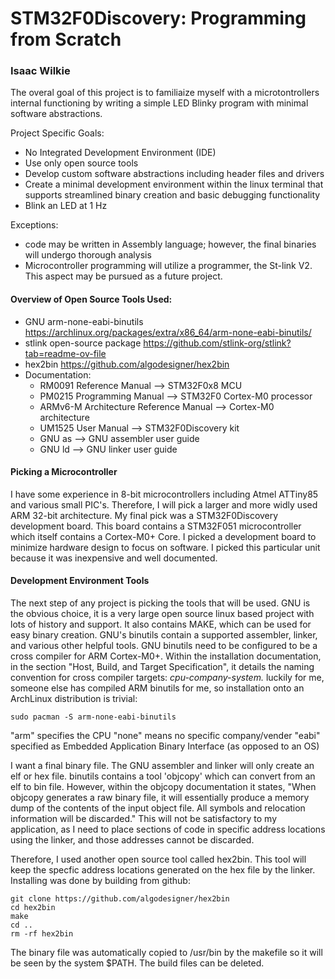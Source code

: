 # STM32F0Discovery: Programming from Scratch
### Isaac Wilkie

The overal goal of this project is to familiaize myself with a microtontrollers internal functioning by writing a simple LED Blinky program with minimal software abstractions.

Project Specific Goals: 
- No Integrated Development Environment (IDE)
- Use only open source tools
- Develop custom software abstractions including header files and drivers
- Create a minimal development environment within the linux terminal that supports streamlined binary creation and basic debugging functionality
- Blink an LED at 1 Hz
  
Exceptions: 
- code may be written in Assembly language; however, the final binaries will undergo thorough analysis
- Microcontroller programming will utilize a programmer, the St-link V2. This aspect may be pursued as a future project.

#### Overview of Open Source Tools Used: 
- GNU arm-none-eabi-binutils                https://archlinux.org/packages/extra/x86_64/arm-none-eabi-binutils/
- stlink open-source package                https://github.com/stlink-org/stlink?tab=readme-ov-file
- hex2bin                                   https://github.com/algodesigner/hex2bin
- Documentation: 
    * RM0091 Reference Manual               --> STM32F0x8 MCU
    * PM0215 Programming Manual             --> STM32F0 Cortex-M0 processor
    * ARMv6-M Architecture Reference Manual --> Cortex-M0 architecture  
    * UM1525 User Manual                    --> STM32F0Discovery kit 
    * GNU as                                --> GNU assembler user guide
    * GNU ld                                --> GNU linker user guide

#### Picking a Microcontroller

I have some experience in 8-bit microcontrollers including Atmel ATTiny85 and various small PIC's. Therefore, I will pick a larger and more widly used ARM 32-bit architecture. My final pick was a STM32F0Discovery development board. This board contains a STM32F051 microcontroller which itself contains a Cortex-M0+ Core. I picked a development board to minimize hardware design to focus on software. I picked this particular unit because it was inexpensive and well documented. 

#### Development Environment Tools

The next step of any project is picking the tools that will be used.
GNU is the obvious choice, it is a very large open source linux based project with lots of history and support. It also contains MAKE, which can be used for easy binary creation.
GNU's binutils contain a supported assembler, linker, and various other helpful tools.
GNU binutils need to be configured to be a cross compiler for ARM Cortex-M0+. Within the installation documentation, in the section "Host, Build, and Target Specification", it details the naming convention for cross compiler targets: _cpu-company-system._ luckily for me, someone else has compiled ARM binutils for me, so installation onto an ArchLinux distribution is trivial: 
```
sudo pacman -S arm-none-eabi-binutils
```
"arm" specifies the CPU
"none" means no specific company/vender
"eabi" specified as Embedded Application Binary Interface (as opposed to an OS)

I want a final binary file. The GNU assembler and linker will only create an elf or hex file. binutils contains a tool 'objcopy' which can convert from an elf to bin file. However, within the objcopy documentation it states, "When objcopy generates a raw binary file, it will essentially produce a memory dump of the contents of the input object file. All symbols and relocation information will be discarded." This will not be satisfactory to my application, as I need to place sections of code in specific address locations using the linker, and those addresses cannot be discarded. 

Therefore, I used another open source tool called hex2bin. This tool will keep the specfic address locations generated on the hex file by the linker. Installing was done by building from github: 
```
git clone https://github.com/algodesigner/hex2bin
cd hex2bin
make
cd ..
rm -rf hex2bin
```
The binary file was automatically copied to /usr/bin by the makefile so it will be seen by the system $PATH. The build files can be deleted. 





